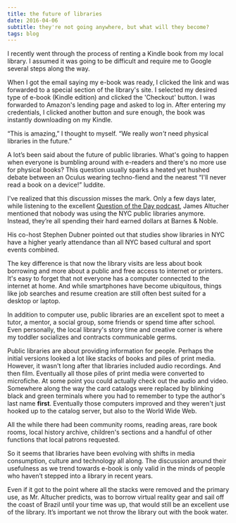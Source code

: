 ```yaml
---
title: the future of libraries
date: 2016-04-06
subtitle: they're not going anywhere, but what will they become?
tags: blog
---
```


I recently went through the process of renting a Kindle book from my local library. I assumed it was going to be difficult and require me to Google several steps along the way.

When I got the email saying my e-book was ready, I clicked the link and was forwarded to a special section of the library's site. I selected my desired type of e-book (Kindle edition) and clicked the 'Checkout' button. I was forwarded to Amazon's lending page and asked to log in. After entering my credentials, I clicked another button and sure enough, the book was instantly downloading on my Kindle.

“This is amazing,” I thought to myself. “We really _won't_ need physical libraries in the future.”

A lot’s been said about the future of public libraries. What's going to happen when everyone is bumbling around with e-readers and there's no more use for physical books? This question usually sparks a heated yet hushed debate between an Oculus wearing techno-fiend and the nearest “I'll never read a book on a device!” luddite.

I've realized that this discussion misses the mark. Only a few days later, while listening to the excellent [Question of the Day podcast](http://www.earwolf.com/episode/would-libraries-be-invented-today/), James Altucher mentioned that nobody was using the NYC public libraries anymore. Instead, they’re all spending their hard earned dollars at Barnes & Noble.

His co-host Stephen Dubner pointed out that studies show libraries in NYC have a higher yearly attendance than all NYC based cultural and sport events combined.

The key difference is that now the library visits are less about book borrowing and more about a public and free access to internet or printers. It's easy to forget that not everyone has a computer connected to the internet at home. And while smartphones have become ubiquitous, things like job searches and resume creation are still often best suited for a desktop or laptop.

In addition to computer use, public libraries are an excellent spot to meet a tutor, a mentor, a social group, some friends or spend time after school. Even personally, the local library's story time and creative corner is where my toddler socializes and contracts communicable germs.

Public libraries are about providing information for people. Perhaps the initial versions looked a lot like stacks of books and piles of print media. However, it wasn't long after that libraries included audio recordings. And then film. Eventually all those piles of print media were converted to microfiche. At some point you could actually check out the audio and video. Somewhere along the way the card catalogs were replaced by blinking black and green terminals where you had to remember to type the author's last name **first**. Eventually those computers improved and they weren't just hooked up to the catalog server, but also to the World Wide Web.

All the while there had been community rooms, reading areas, rare book rooms, local history archive, children's sections and a handful of other functions that local patrons requested.

So it seems that libraries have been evolving with shifts in media consumption, culture and technology all along. The discussion around their usefulness as we trend towards e-book is only valid in the minds of people who haven’t stepped into a library in recent years.

Even if it got to the point where all the stacks were removed and the primary use, as Mr. Altucher predicts, was to borrow virtual reality gear and sail off the coast of Brazil until your time was up, that would still be an excellent use of the library. It’s important we not throw the library out with the book water.
